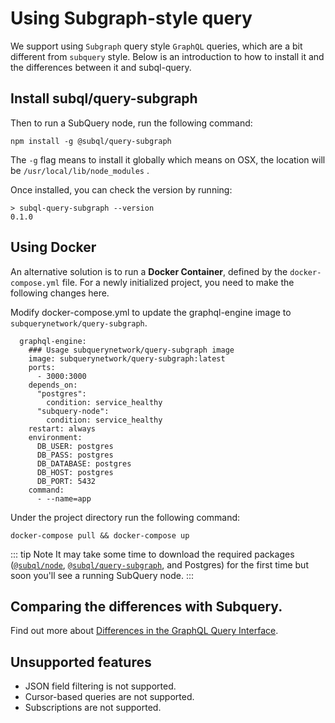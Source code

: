 # Using Subgraph-style query

We support using `Subgraph` query style `GraphQL` queries, which are a bit different from `subquery` style. 
Below is an introduction to how to install it and the differences between it and subql-query.

## Install subql/query-subgraph

Then to run a SubQuery node, run the following command:

```shell
npm install -g @subql/query-subgraph
```

The `-g` flag means to install it globally which means on OSX, the location will be `/usr/local/lib/node_modules` .

Once installed, you can check the version by running:

```shell
> subql-query-subgraph --version
0.1.0
```


## Using Docker

An alternative solution is to run a **Docker Container**, defined by the `docker-compose.yml` file. For a newly initialized project, you need to make the following changes here.

Modify docker-compose.yml to update the graphql-engine image to `subquerynetwork/query-subgraph`.
```
  graphql-engine:
    ### Usage subquerynetwork/query-subgraph image
    image: subquerynetwork/query-subgraph:latest
    ports:
      - 3000:3000
    depends_on:
      "postgres":
        condition: service_healthy
      "subquery-node":
        condition: service_healthy
    restart: always
    environment:
      DB_USER: postgres
      DB_PASS: postgres
      DB_DATABASE: postgres
      DB_HOST: postgres
      DB_PORT: 5432
    command:
      - --name=app
```

Under the project directory run the following command:

```shell
docker-compose pull && docker-compose up
```

::: tip Note It may take some time to download the required packages ([`@subql/node`](https://www.npmjs.com/package/@subql/node), [`@subql/query-subgraph`](https://www.npmjs.com/package/@subql/query-subgraph), and Postgres) for the first time but soon you'll see a running SubQuery node. 
:::


## Comparing the differences with Subquery.
Find out more about [Differences in the GraphQL Query Interface](../build/graph-migration.md#differences-in-the-graphql-query-interface).

## Unsupported features
* JSON field filtering is not supported.
* Cursor-based queries are not supported.
* Subscriptions are not supported.
